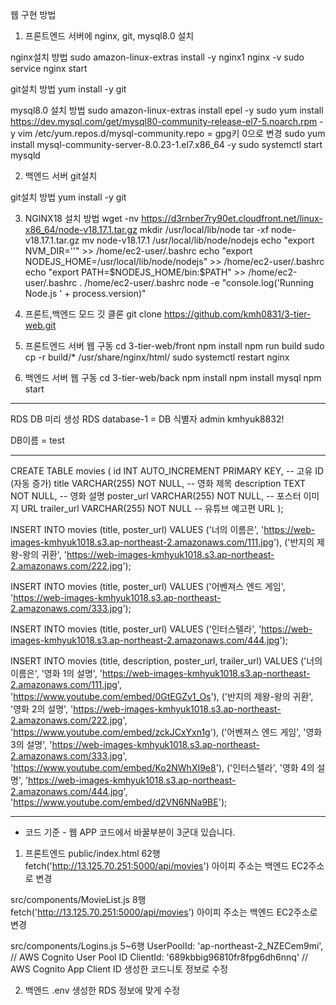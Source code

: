 웹 구현 방법

1. 프론트엔드 서버에 nginx, git, mysql8.0 설치

nginx설치 방법
sudo amazon-linux-extras install -y nginx1
nginx -v
sudo service nginx start

git설치 방법
yum install -y git

mysql8.0 설치 방법
sudo amazon-linux-extras install epel -y
sudo yum install https://dev.mysql.com/get/mysql80-community-release-el7-5.noarch.rpm -y
vim /etc/yum.repos.d/mysql-community.repo = gpg키 0으로 변경
sudo yum install mysql-community-server-8.0.23-1.el7.x86_64 -y
sudo systemctl start mysqld

2. 백엔드 서버 git설치

git설치 방법
yum install -y git

3. NGINX18 설치 방법
wget -nv https://d3rnber7ry90et.cloudfront.net/linux-x86_64/node-v18.17.1.tar.gz
mkdir /usr/local/lib/node
tar -xf node-v18.17.1.tar.gz
mv node-v18.17.1 /usr/local/lib/node/nodejs
echo "export NVM_DIR=''" >> /home/ec2-user/.bashrc
echo "export NODEJS_HOME=/usr/local/lib/node/nodejs" >> /home/ec2-user/.bashrc
echo "export PATH=\$NODEJS_HOME/bin:\$PATH" >> /home/ec2-user/.bashrc
. /home/ec2-user/.bashrc
node -e "console.log('Running Node.js ' + process.version)"

4. 프론트,백엔드 모드 깃 클론
git clone https://github.com/kmh0831/3-tier-web.git

5. 프론트엔드 서버 웹 구동
cd 3-tier-web/front
npm install
npm run build
sudo cp -r build/* /usr/share/nginx/html/
sudo systemctl restart nginx

6. 백엔드 서버 웹 구동
cd 3-tier-web/back
npm install
npm install mysql
npm start

----------------------

RDS DB 미리 생성
RDS 
database-1 = DB 식별자
admin
kmhyuk8832!

DB이름 = test


------------------------------

CREATE TABLE movies (
    id INT AUTO_INCREMENT PRIMARY KEY,   -- 고유 ID (자동 증가)
    title VARCHAR(255) NOT NULL,         -- 영화 제목
    description TEXT NOT NULL,           -- 영화 설명
    poster_url VARCHAR(255) NOT NULL,    -- 포스터 이미지 URL
    trailer_url VARCHAR(255) NOT NULL    -- 유튜브 예고편 URL
);




INSERT INTO movies (title, poster_url) VALUES 
('너의 이름은', 'https://web-images-kmhyuk1018.s3.ap-northeast-2.amazonaws.com/111.jpg'),
('반지의 제왕-왕의 귀환', 'https://web-images-kmhyuk1018.s3.ap-northeast-2.amazonaws.com/222.jpg');

INSERT INTO movies (title, poster_url) VALUES
('어벤져스 엔드 게임', 'https://web-images-kmhyuk1018.s3.ap-northeast-2.amazonaws.com/333.jpg');

INSERT INTO movies (title, poster_url) VALUES
('인터스텔라', 'https://web-images-kmhyuk1018.s3.ap-northeast-2.amazonaws.com/444.jpg');



INSERT INTO movies (title, description, poster_url, trailer_url)
VALUES ('너의 이름은', '영화 1의 설명', 'https://web-images-kmhyuk1018.s3.ap-northeast-2.amazonaws.com/111.jpg', 'https://www.youtube.com/embed/0GtEGZv1_Os'),
       ('반지의 제왕-왕의 귀환', '영화 2의 설명', 'https://web-images-kmhyuk1018.s3.ap-northeast-2.amazonaws.com/222.jpg', 'https://www.youtube.com/embed/zckJCxYxn1g'),
       ('어벤져스 엔드 게임', '영화 3의 설명', 'https://web-images-kmhyuk1018.s3.ap-northeast-2.amazonaws.com/333.jpg', 'https://www.youtube.com/embed/Ko2NWhXI9e8'),
       ('인터스텔라', '영화 4의 설명', 'https://web-images-kmhyuk1018.s3.ap-northeast-2.amazonaws.com/444.jpg', 'https://www.youtube.com/embed/d2VN6NNa9BE');




---------------------------------------------

- 코드 기준 -
웹 APP 코드에서 바꿀부분이 3군대 있습니다.
1. 프론트엔드
public/index.html 
62행 fetch('http://13.125.70.251:5000/api/movies')
아이피 주소는 백엔드 EC2주소로 변경

src/components/MovieList.js 
8행 fetch('http://13.125.70.251:5000/api/movies')
아이피 주소는 백엔드 EC2주소로 변경

src/components/Logins.js
5~6행   	UserPoolId: 'ap-northeast-2_NZECem9mi',  // AWS Cognito User Pool ID
		ClientId: '689kbbig96810fr8fpg6dh6nnq'    // AWS Cognito App Client ID
생성한 코드니토 정보로 수정

2. 백엔드
.env
생성한 RDS 정보에 맞게 수정